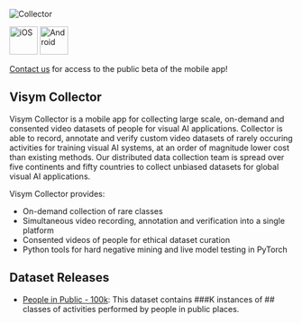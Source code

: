 ![Collector](http://i3.ytimg.com/vi/HjNa7_T-Xkc/maxresdefault.jpg)

<a href="https://visym.com/collector"><img alt="iOS" src="https://developer.apple.com/app-store/marketing/guidelines/images/badge-download-on-the-app-store.svg" height="50"/></a>  <a href="https://visym.com/collector"><img alt="Android" src="https://upload.wikimedia.org/wikipedia/commons/7/78/Google_Play_Store_badge_EN.svg" height="50"/></a>

[Contact us](mailto:info@visym.com) for access to the public beta of the mobile app!


## Visym Collector

Visym Collector is a mobile app for collecting large scale, on-demand and consented video datasets of people for visual AI applications. Collector is able to record, annotate and verify custom video datasets of rarely occuring activities for training visual AI systems, at an order of magnitude lower cost than existing methods. Our distributed data collection team is spread over five continents and fifty countries to collect unbiased datasets for global visual AI applications.
   
Visym Collector provides:  

* On-demand collection of rare classes  
* Simultaneous video recording, annotation and verification into a single platform  
* Consented videos of people for ethical dataset curation
* Python tools for hard negative mining and live model testing in PyTorch


## Dataset Releases

* [People in Public - 100k](https://visym.com):  This dataset contains ###K instances of ## classes of activities performed by people in public places.

